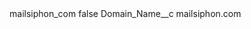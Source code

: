 <?xml version="1.0" encoding="UTF-8"?>
<CustomMetadata xmlns="http://soap.sforce.com/2006/04/metadata" xmlns:xsi="http://www.w3.org/2001/XMLSchema-instance" xmlns:xsd="http://www.w3.org/2001/XMLSchema">
    <label>mailsiphon_com</label>
    <protected>false</protected>
    <values>
        <field>Domain_Name__c</field>
        <value xsi:type="xsd:string">mailsiphon.com</value>
    </values>
</CustomMetadata>

